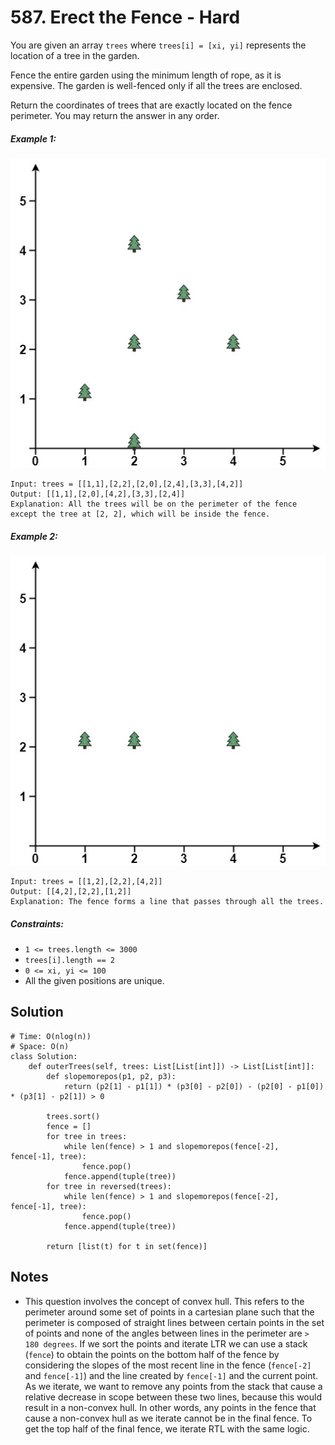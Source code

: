 # 587. Erect the Fence - Hard

You are given an array `trees` where `trees[i] = [xi, yi]` represents the location of a tree in the garden.

Fence the entire garden using the minimum length of rope, as it is expensive. The garden is well-fenced only if all the trees are enclosed.

Return the coordinates of trees that are exactly located on the fence perimeter. You may return the answer in any order.

##### Example 1:

![](assets/erect2-plane.jpg)

```
Input: trees = [[1,1],[2,2],[2,0],[2,4],[3,3],[4,2]]
Output: [[1,1],[2,0],[4,2],[3,3],[2,4]]
Explanation: All the trees will be on the perimeter of the fence except the tree at [2, 2], which will be inside the fence.
```

##### Example 2:

![](assets/erect1-plane.jpg)

```
Input: trees = [[1,2],[2,2],[4,2]]
Output: [[4,2],[2,2],[1,2]]
Explanation: The fence forms a line that passes through all the trees.
```

##### Constraints:

- `1 <= trees.length <= 3000`
- `trees[i].length == 2`
- `0 <= xi, yi <= 100`
- All the given positions are unique.

## Solution

```
# Time: O(nlog(n))
# Space: O(n)
class Solution:
    def outerTrees(self, trees: List[List[int]]) -> List[List[int]]:
        def slopemorepos(p1, p2, p3): 
            return (p2[1] - p1[1]) * (p3[0] - p2[0]) - (p2[0] - p1[0]) * (p3[1] - p2[1]) > 0

        trees.sort()
        fence = []
        for tree in trees:
            while len(fence) > 1 and slopemorepos(fence[-2], fence[-1], tree):
                fence.pop()
            fence.append(tuple(tree))
        for tree in reversed(trees):
            while len(fence) > 1 and slopemorepos(fence[-2], fence[-1], tree):
                fence.pop()
            fence.append(tuple(tree))

        return [list(t) for t in set(fence)]
```

## Notes
- This question involves the concept of convex hull. This refers to the perimeter around some set of points in a cartesian plane such that the perimeter is composed of straight lines between certain points in the set of points and none of the angles between lines in the perimeter are `> 180 degrees`. If we sort the points and iterate LTR we can use a stack (`fence`) to obtain the points on the bottom half of the fence by considering the slopes of the most recent line in the fence (`fence[-2]` and `fence[-1]`) and the line created by `fence[-1]` and the current point. As we iterate, we want to remove any points from the stack that cause a relative decrease in scope between these two lines, because this would result in a non-convex hull. In other words, any points in the fence that cause a non-convex hull as we iterate cannot be in the final fence. To get the top half of the final fence, we iterate RTL with the same logic.